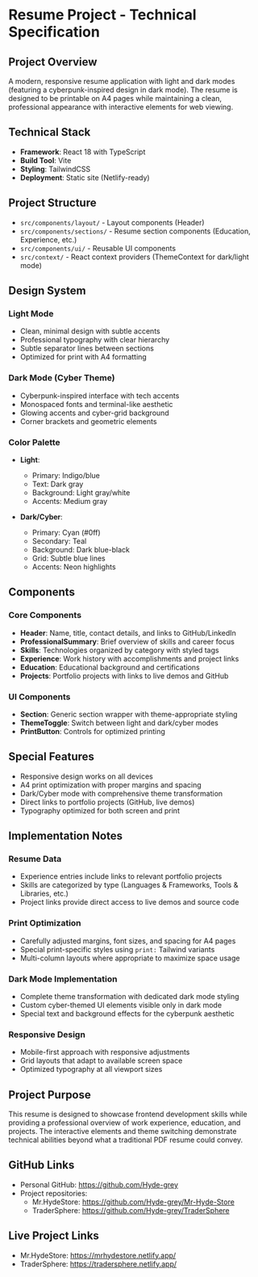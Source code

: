 # Resume Project - Technical Specification

## Project Overview

A modern, responsive resume application with light and dark modes (featuring a cyberpunk-inspired design in dark mode). The resume is designed to be printable on A4 pages while maintaining a clean, professional appearance with interactive elements for web viewing.

## Technical Stack

- **Framework**: React 18 with TypeScript
- **Build Tool**: Vite
- **Styling**: TailwindCSS
- **Deployment**: Static site (Netlify-ready)

## Project Structure

- `src/components/layout/` - Layout components (Header)
- `src/components/sections/` - Resume section components (Education, Experience, etc.)
- `src/components/ui/` - Reusable UI components
- `src/context/` - React context providers (ThemeContext for dark/light mode)

## Design System

### Light Mode

- Clean, minimal design with subtle accents
- Professional typography with clear hierarchy
- Subtle separator lines between sections
- Optimized for print with A4 formatting

### Dark Mode (Cyber Theme)

- Cyberpunk-inspired interface with tech accents
- Monospaced fonts and terminal-like aesthetic
- Glowing accents and cyber-grid background
- Corner brackets and geometric elements

### Color Palette

- **Light**:

  - Primary: Indigo/blue
  - Text: Dark gray
  - Background: Light gray/white
  - Accents: Medium gray

- **Dark/Cyber**:
  - Primary: Cyan (#0ff)
  - Secondary: Teal
  - Background: Dark blue-black
  - Grid: Subtle blue lines
  - Accents: Neon highlights

## Components

### Core Components

- **Header**: Name, title, contact details, and links to GitHub/LinkedIn
- **ProfessionalSummary**: Brief overview of skills and career focus
- **Skills**: Technologies organized by category with styled tags
- **Experience**: Work history with accomplishments and project links
- **Education**: Educational background and certifications
- **Projects**: Portfolio projects with links to live demos and GitHub

### UI Components

- **Section**: Generic section wrapper with theme-appropriate styling
- **ThemeToggle**: Switch between light and dark/cyber modes
- **PrintButton**: Controls for optimized printing

## Special Features

- Responsive design works on all devices
- A4 print optimization with proper margins and spacing
- Dark/Cyber mode with comprehensive theme transformation
- Direct links to portfolio projects (GitHub, live demos)
- Typography optimized for both screen and print

## Implementation Notes

### Resume Data

- Experience entries include links to relevant portfolio projects
- Skills are categorized by type (Languages & Frameworks, Tools & Libraries, etc.)
- Project links provide direct access to live demos and source code

### Print Optimization

- Carefully adjusted margins, font sizes, and spacing for A4 pages
- Special print-specific styles using `print:` Tailwind variants
- Multi-column layouts where appropriate to maximize space usage

### Dark Mode Implementation

- Complete theme transformation with dedicated dark mode styling
- Custom cyber-themed UI elements visible only in dark mode
- Special text and background effects for the cyberpunk aesthetic

### Responsive Design

- Mobile-first approach with responsive adjustments
- Grid layouts that adapt to available screen space
- Optimized typography at all viewport sizes

## Project Purpose

This resume is designed to showcase frontend development skills while providing a professional overview of work experience, education, and projects. The interactive elements and theme switching demonstrate technical abilities beyond what a traditional PDF resume could convey.

## GitHub Links

- Personal GitHub: https://github.com/Hyde-grey
- Project repositories:
  - Mr.HydeStore: https://github.com/Hyde-grey/Mr-Hyde-Store
  - TraderSphere: https://github.com/Hyde-grey/TraderSphere

## Live Project Links

- Mr.HydeStore: https://mrhydestore.netlify.app/
- TraderSphere: https://tradersphere.netlify.app/
